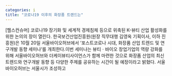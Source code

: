 ```yaml
---
categories: i
title: "코로나19 이후의 화장품 트랜드는"
---
```

[헬스컨슈머] 코로나19 장기화 및 세계적 경제침체 등으로 위축된 K-뷰티 산업 활성화를 위한 논의의 장이 열린다. 한국보건산업진흥원(원장 직무대행 김영옥 기획이사, 이하 진흥원)은 10월 20일 서울바이오허브에서 ‘포스트코로나 시대, 화장품 산업 트렌드 및 연구개발 동향 세미나’를 개최한다.이번 세미나는 뷰티ㆍ바이오 창업기업의 역량 강화를 위해 서울바이오허브와 더케이뷰티사이언스가 함께 마련한 것으로 화장품 산업의 최신 트렌드와 연구개발 동향 등 다양한 주제를 공유하는 시간이 될 예정이라고 밝혔다. 서울바이오허브는 서울시가 조성하고